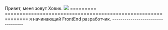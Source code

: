 Привет, меня зовут Ховик. ![](https://user-images.githubusercontent.com/18350557/176309783-0785949b-9127-417c-8b55-ab5a4333674e.gif) =========
============================================================== я начинающий FrontEnd разработчик. ----------------------------------
